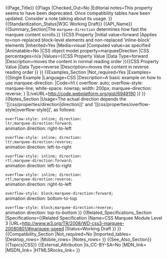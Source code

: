 {{Page_Title}}
{{Flags
|Checked_Out=No
|Editorial notes=This property seems to have been deprecated. Once compatibility tables have been updated. Consider a note talking about its usage.
}}
{{Standardization_Status|W3C Working Draft}}
{{API_Name}}
{{Summary_Section|The <code>marquee-direction</code> determines how fast the marquee content scrolls.}}
{{CSS Property
|Initial value=forward
|Applies to=non-replaced block-level elements and non-replaced ’inline-block’ elements
|Inherited=Yes
|Media=visual
|Computed value=as specified
|Animatable=No
|CSS object model property=marqueeDirection
|CSS percentages=n/a
|Values={{CSS Property Value
|Data Type=forward
|Description=moves the content in normal reading order
}}{{CSS Property Value
|Data Type=reverse
|Description=moves the content in reverse reading order
}}
}}
{{Examples_Section
|Not_required=Yes
|Examples={{Single Example
|Language=CSS
|Description=A basic example on how to use marquee-direction.
|Code=h1 {
	overflow: auto; 
	overflow-style: marquee-line;
	white-space: nowrap;
	width: 200px;
	marquee-direction: reverse;
}
|LiveURL=http://code.webplatform.org/gist/6949190
}}
}}
{{Notes_Section
|Usage=The actual direction depends the '[[css/properties/direction|direction]]' and '[[css/properties/overflow-style|overflow-style]]', as follows:

<code>overflow-style: inline; direction: ltr;marquee-direction:forward;</code><br>
animation direction: right-to-left

<code>overflow-style: inline; direction: ltr;marquee-direction:reverse;</code><br>
animation direction: left-to-right

<code>overflow-style: inline; direction: rtl;marquee-direction:forward;</code><br>
animation direction: left-to-right

<code>overflow-style: inline; direction: rtl;marquee-direction:reverse;</code><br>
animation direction: right-to-left

<code>overflow-style: block;marquee-direction:forward;</code><br>
animation direction: bottom-to-top

<code>overflow-style: block;marquee-direction:reverse;</code><br>
animation direction: top-to-bottom
}}
{{Related_Specifications_Section
|Specifications={{Related Specification
|Name=CSS Marquee Module Level 3
|URL=http://www.w3.org/TR/2008/WD-css3-marquee-20080801/#marquee-speed
|Status=Working Draft
}}
}}
{{Compatibility_Section
|Not_required=No
|Imported_tables=
|Desktop_rows=
|Mobile_rows=
|Notes_rows=
}}
{{See_Also_Section}}
{{Topics|CSS}}
{{External_Attribution
|Is_CC-BY-SA=No
|MDN_link=
|MSDN_link=
|HTML5Rocks_link=
}}
